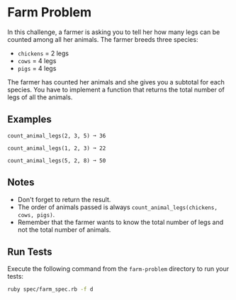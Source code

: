 # Farm Problem

In this challenge, a farmer is asking you to tell her how many legs can be counted among all her animals. The farmer breeds three species:

* `chickens` = 2 legs
* `cows` = 4 legs
* `pigs` = 4 legs

The farmer has counted her animals and she gives you a subtotal for each species. You have to implement a function that returns the total number of legs of all the animals.

## Examples
```
count_animal_legs(2, 3, 5) ➞ 36

count_animal_legs(1, 2, 3) ➞ 22

count_animal_legs(5, 2, 8) ➞ 50
```

## Notes

* Don't forget to return the result.
* The order of animals passed is always `count_animal_legs(chickens, cows, pigs)`.
* Remember that the farmer wants to know the total number of legs and not the total number of animals.

## Run Tests
Execute the following command from the `farm-problem` directory to run your tests:
```bash
ruby spec/farm_spec.rb -f d 
```
